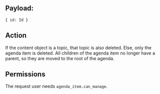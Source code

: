 ## Payload:
```
{ id: Id }
```

## Action
If the content object is a topic, that topic is also deleted. Else, only the agenda item is deleted. All children of the agenda item no longer have a parent, so they are moved to the root of the agenda.

## Permissions
The request user needs `agenda_item.can_manage`.
